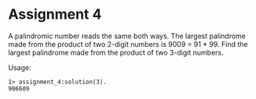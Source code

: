 # Assignment 4

A palindromic number reads the same both ways. The largest palindrome made from the product of two 2-digit numbers is 9009 = 91 * 99.
Find the largest palindrome made from the product of two 3-digit numbers.



Usage:
```
1> assignment_4:solution(3).
906609
```